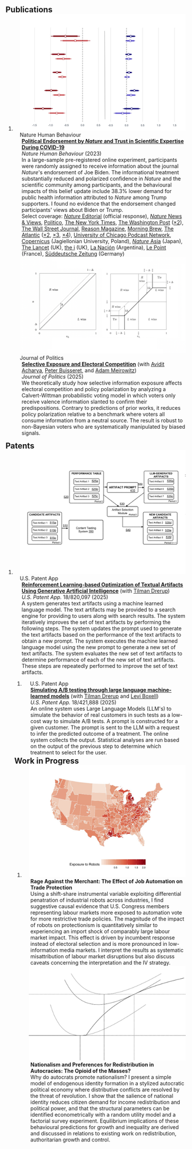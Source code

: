 <h2 id="publications" style="margin: 2px 0px -15px;">Publications</h2>
<div class="publications">
   <ol class="bibliography">
      <li>
         <div class="pub-row">
            <div class="col-sm-3 abbr" style="position: relative;padding-right: 15px;padding-left: 15px;">
               <img src="assets/img/het_pr.png" class="teaser img-fluid z-depth-1">
               <abbr class="badge">Nature Human Behaviour</abbr>
            </div>
            <div class="col-sm-9" style="position: relative;padding-right: 15px;padding-left: 20px;">
               <div class="title"><span style="font-weight: bolder;"><a href="https://www.nature.com/articles/s41562-023-01537-5.epdf">Political Endorsement by <i>Nature</i> and Trust in Scientific Expertise During COVID-19</a></span></div>
               <div class="periodical"><em>Nature Human Behaviour</em> (2023)</div>
               <div class="abstract">In a large-sample pre-registered online experiment, participants were randomly assigned to receive information about the journal <i>Nature</i>'s endorsement of Joe Biden. The informational treatment substantially reduced and polarized confidence in <i>Nature</i> and the scientific community among participants, and the behavioural impacts of this belief update include 38.3% lower demand for public health information attributed to <i>Nature</i> among Trump supporters. I found no evidence that the endorsement changed participants' views about Biden or Trump. </div>
               <div class="abstract"> Select coverage: <a href="https://www.nature.com/articles/d41586-023-00789-5"><em>Nature</em> Editorial</a> (official response),  <a href="https://www.nature.com/articles/d41586-023-00799-3"><em>Nature</em> News & Views</a>, <a href="https://www.politico.com/news/magazine/2023/03/22/why-science-and-politics-dont-mix-00088269">Politico</a>, <a href="https://www.nytimes.com/2025/03/06/science/trump-science-protests.html">The New York Times</a>, <a href="https://www.washingtonpost.com/opinions/2023/03/28/nature-editorial-trump-biden-trust-science/">The Washington Post</a> (<a href="https://www.washingtonpost.com/science/2024/11/09/trump-science-agenda/">×2</a>), <a href="https://www.wsj.com/articles/do-scientists-regret-not-sticking-to-the-science-a3da3f17">The Wall Street Journal</a>, <a href="https://reason.com/2023/03/23/virtue-signaling-by-scientific-journals-backfires-new-study-finds/">Reason Magazine</a>, <a href="https://www.morningbrew.com/daily/stories/2023/03/21/what-happens-when-nature-wades-into-politics">Morning Brew</a>, <a href="https://www.theatlantic.com/ideas/archive/2023/04/front-yard-placards-nimby-dei-refugees/673706/">The Atlantic</a> (<a href="https://www.theatlantic.com/magazine/archive/2024/01/trump-reelection-covid-pandemic-science/676127/">×2</a>, <a href="https://www.theatlantic.com/newsletters/archive/2024/09/scientific-american-harris-endorsement-science-covid/679931/">×3</a>, <a href="https://www.theatlantic.com/science/archive/2025/08/scientists-politicalization/683992/">×4</a>), <a href="https://podcasts.apple.com/us/podcast/do-political-endorsements-undermine-trust-in-science/id1496412542?i=1000608604670">University of Chicago Podcast Network</a>, <a href="https://www.youtube.com/watch?v=rFLGoU_zxsg">Copernicus</a> (Jagiellonian University, Poland), <a href="https://www.natureasia.com/ja-jp/research/highlight/14429"><em>Nature</em> Asia</a> (Japan), <a href="https://www.thelancet.com/journals/lancet/article/PIIS0140-6736(23)01227-8/fulltext">The Lancet</a> (UK), <a href="https://inews.co.uk/opinion/science-and-politics-shouldnt-mix-as-scientific-journal-nature-has-discovered-2229379">the i</a> (UK), <a href="https://www.lanacion.com.ar/opinion/nota-mental-de-galileo-a-trump-ciencia-confianza-y-politica-nid26032023/">La Nación</a> (Argentina), <a href="https://www.lepoint.fr/sciences-nature/science-en-abus-de-confiance-07-04-2023-2515340_1924.php">Le Point</a> (France), <a href="https://www.sueddeutsche.de/wissen/polarisierung-haltung-vertrauen-1.5878692">Süddeutsche Zeitung</a> (Germany)</div>
            </div>
         </div>
         <div class="pub-row">
            <div class="col-sm-3 abbr" style="position: relative;padding-right: 15px;padding-left: 15px;">
               <img src="assets/img/compstat_se.png" class="teaser img-fluid z-depth-1">
               <abbr class="badge">Journal of Politics</abbr>
            </div>
            <div class="col-sm-9" style="position: relative;padding-right: 15px;padding-left: 20px;">
               <div class="title"><span style="font-weight: bolder;"><a href="https://floydjzhang.github.io/ABMZ.pdf">Selective Exposure and Electoral Competition</a></span> (with <a href="https://sites.google.com/view/aviditacharya/home">Avidit Acharya</a>, <a href="https://sites.google.com/view/pbuisseret/home?pli=1">Peter Buisseret</a>, and <a href="https://politicalscience.yale.edu/people/adam-meirowitz">Adam Meirowitz</a>)</div>
               <div class="periodical"><em>Journal of Politics</em> (2025)</div>
               <div class="abstract">We theoretically study how selective information exposure affects electoral competition and policy polarization by analyzing a Calvert-Wittman probabilistic voting model in which voters only receive valence information slanted to confirm their predispositions. Contrary to predictions of prior works, it reduces policy polarization relative to a benchmark where voters all consume information from a neutral source. The result is robust to non-Bayesian voters who are systematically manipulated by biased signals. </div>
            </div>
         </div>
      </li>
   </ol>
</div>

<h2 id="publications" style="margin: 2px 0px -15px;">Patents</h2>
<div class="publications">
   <ol class="bibliography">
   <li>
      <div class="pub-row">
         <div class="col-sm-3 abbr" style="position: relative;padding-right: 15px;padding-left: 15px;">
            <img src="assets/img/text.png" class="teaser img-fluid z-depth-1">
            <abbr class="badge">U.S. Patent App</abbr>
         </div>
         <div class="col-sm-9" style="position: relative;padding-right: 15px;padding-left: 20px;">
            <div class="title"><span style="font-weight: bolder;"><a href="https://patents.google.com/patent/US20250077976A1/en">Reinforcement Learning-based Optimization of Textual Artifacts Using Generative Artificial Intelligence</a></span> (with <a href="https://sites.google.com/site/tdrerup">Tilman Drerup</a>)</div>
            <div class="periodical"><em>U.S. Patent App.</em> 18/820,097 (2025)</div>
            <div class="abstract"> A system generates text artifacts using a machine learned language model. The text artifacts may be provided to a search engine for providing to users along with search results. The system iteratively improves the set of text artifacts by performing the following steps. The system updates the prompt used to generate the text artifacts based on the performance of the text artifacts to obtain a new prompt. The system executes the machine learned language model using the new prompt to generate a new set of text artifacts. The system evaluates the new set of text artifacts to determine performance of each of the new set of text artifacts. These steps are repeatedly performed to improve the set of text artifacts. </div>
         </div>
      </div>


<div class="publications">
   <ol class="bibliography">
   <li>
      <div class="pub-row">
                  <div class="col-sm-3 abbr" style="position: relative;padding-right: 15px;padding-left: 15px;">
            <img src="" class="teaser img-fluid z-depth-1">
            <abbr class="badge">U.S. Patent App</abbr>
         </div>
         <div class="col-sm-9" style="position: relative;padding-right: 15px;padding-left: 20px;">
            <div class="title"><span style="font-weight: bolder;"><a href="https://patents.google.com/patent/US20250238823A1/en">Simulating A/B testing through large language machine-learned models</a></span> (with <a href="https://www.linkedin.com/in/tilman-drerup-1661a810b/">Tilman Drerup</a> and <a href="https://www.linkedin.com/in/leviboxell/">Levi Boxell</a>)</div>
            <div class="periodical"><em>U.S. Patent App.</em> 18/421,888 (2025)</div>
            <div class="abstract"> An online system uses Large Language Models (LLM's) to simulate the behavior of real customers in such tests as a low-cost way to simulate A/B tests. A prompt is constructed for a given customer. The prompt is sent to the LLM with a request to infer the predicted outcome of a treatment. The online system collects the output. Statistical analyses are run based on the output of the previous step to determine which treatment to select for the user. </div>
         </div>
      </div>
   </li>
</ol>
</div>

<h2 id="publications" style="margin: 2px 0px -15px;">Work in Progress</h2>
<div class="publications">
   <ol class="bibliography">
      <li>
         <div class="pub-row">
            <div class="col-sm-3 abbr" style="position: relative;padding-right: 15px;padding-left: 15px;">
               <img src="assets/img/cd.png" class="teaser img-fluid z-depth-1">
            </div>
            <div class="col-sm-9" style="position: relative;padding-right: 15px;padding-left: 20px;">
               <div class="title"><span style="font-weight: bolder;">Rage Against the Merchant: The Effect of Job Automation on Trade Protection</span></div>
               <div class="abstract"> Using a shift-share instrumental variable exploiting differential penatration of industrial robots across industries, I find suggestive causal evidence that U.S. Congress members representing labour markets more exposed to automation vote for more restrictive trade policies. The magnitude of the impact of robots on protectionism is quantitatively similar to experiencing an import shock of comparably large labour market impact. This effect is driven by incumbent response instead of electoral selection and is more pronounced in low-information media markets. I interpret the results as systematic misattribution of labour market disruptions but also discuss caveats concerning the interpretation and the IV strategy.  </div>
            </div>
         </div>
         <div class="pub-row">
            <div class="col-sm-3 abbr" style="position: relative;padding-right: 15px;padding-left: 15px;">
               <img src="assets/img/IC.png" class="teaser img-fluid z-depth-1">
            </div>
            <div class="col-sm-9" style="position: relative;padding-right: 15px;padding-left: 20px;">
               <div class="title"><span style="font-weight: bolder;">Nationalism and Preferences for Redistribution in Autocracies: The Opioid of the Masses?</span></div>
               <div class="abstract"> Why do autocrats promote nationalism? I present a simple model of endogenous identity formation in a stylized autocratic political economy where distributive conflicts are resolved by the threat of revolution. I show that the salience of national identity reduces citizen demand for income redistribution and political power, and that the structural parameters can be identified econometrically with a random utility model and a factorial survey experiment. Equilibrium implications of these behavioural predictions for growth and inequality are derived and discussed in relations to existing work on redistribution, authoritarian growth and control. </div>
            </div>
         </div>
      </li>
   </ol>
</div>
